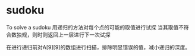 # sudoku
To solve a sudoku
用递归的方法对每个点的可能的取值进行试探 当其取值不符合数独规，则时则返回上一层进行下一次试探

在进行递归前对A[9][9]的数组进行扫描，排除明显错误的值，减小递归的深度。

